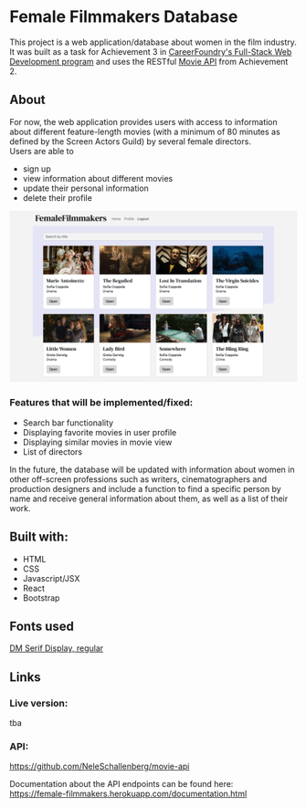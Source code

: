 # Female Filmmakers Database

This project is a web application/database about women in the film industry.<br>
It was built as a task for Achievement 3 in [CareerFoundry's Full-Stack Web Development program](https://careerfoundry.com/en/courses/become-a-web-developer) and uses the RESTful [Movie API](https://github.com/NeleSchallenberg/movie-api) from Achievement 2.

## About

For now, the web application provides users with access to information about different feature-length movies (with a minimum of 80 minutes as defined by the Screen Actors Guild) by several female directors.<br>
Users are able to

- sign up
- view information about different movies
- update their personal information
- delete their profile

![Female Filmmakers web view](https://github.com/NeleSchallenberg/myFlix-client/blob/dev/src/img/Screenshot.png)

### Features that will be implemented/fixed:

- Search bar functionality
- Displaying favorite movies in user profile
- Displaying similar movies in movie view
- List of directors

In the future, the database will be updated with information about women in other off-screen professions such as writers, cinematographers and production designers and include a function to find a specific person by name and receive general information about them, as well as a list of their work.

## Built with:

- HTML
- CSS
- Javascript/JSX
- React
- Bootstrap

## Fonts used

[DM Serif Display, regular](https://fonts.googleapis.com/css2?family=DM+Sans&family=DM+Serif+Display&display=swap)

## Links

### Live version:

tba

### API:

https://github.com/NeleSchallenberg/movie-api

Documentation about the API endpoints can be found here:<br>
https://female-filmmakers.herokuapp.com/documentation.html
